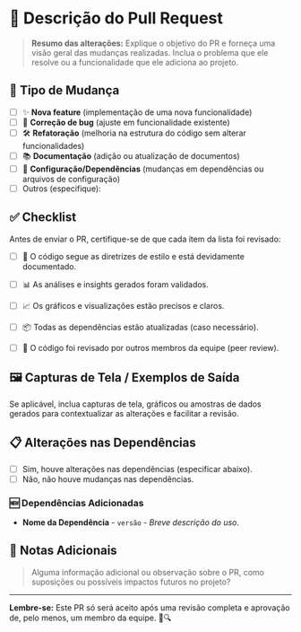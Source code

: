 # 🚀 Descrição do Pull Request

> **Resumo das alterações:** Explique o objetivo do PR e forneça uma visão geral das mudanças realizadas. Inclua o problema que ele resolve ou a funcionalidade que ele adiciona ao projeto.

## 📝 Tipo de Mudança

- [ ] ✨ **Nova feature** (implementação de uma nova funcionalidade)
- [ ] 🐛 **Correção de bug** (ajuste em funcionalidade existente)
- [ ] 🛠️ **Refatoração** (melhoria na estrutura do código sem alterar funcionalidades)
- [ ] 📚 **Documentação** (adição ou atualização de documentos)
- [ ] 🔧 **Configuração/Dependências** (mudanças em dependências ou arquivos de configuração)
- [ ] Outros (especifique): 

## ✅ Checklist

Antes de enviar o PR, certifique-se de que cada item da lista foi revisado:

- [ ] 📄 O código segue as diretrizes de estilo e está devidamente documentado.
- [ ] 📊 As análises e insights gerados foram validados.
- [ ] 📈 Os gráficos e visualizações estão precisos e claros.
- [ ] 📦 Todas as dependências estão atualizadas (caso necessário).
- [ ] 👥 O código foi revisado por outros membros da equipe (peer review).


## 🖼️ Capturas de Tela / Exemplos de Saída

Se aplicável, inclua capturas de tela, gráficos ou amostras de dados gerados para contextualizar as alterações e facilitar a revisão.

## 📋 Alterações nas Dependências

- [ ] Sim, houve alterações nas dependências (especificar abaixo).
- [ ] Não, não houve mudanças nas dependências.

### 🆕 Dependências Adicionadas
- **Nome da Dependência** - `versão` - *Breve descrição do uso*.

## 📄 Notas Adicionais

> Alguma informação adicional ou observação sobre o PR, como suposições ou possíveis impactos futuros no projeto? 

---

**Lembre-se:** Este PR só será aceito após uma revisão completa e aprovação de, pelo menos, um membro da equipe. 👥🔍